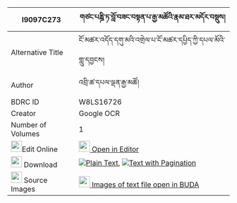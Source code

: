 |I9097C273|གཙང་པཎྜི་ཏ་བློ་བཟང་བསྟན་པ་རྒྱ་མཚོའི་རྣམ་ཐར་མདོར་བསྡུས། 
| --- | --- 
|Alternative Title |ངོ་མཚར་འདོད་དགུ་མའི་འགྲེལ་པ་ངོ་མཚར་དཔྱིད་ཀྱི་དཔལ་མོའི་གླུ་དབྱངས།
|Author| འབྲི་ཚ་དཔལ་ལྡན་རྒྱ་མཚོ།
|BDRC ID | W8LS16726
|Creator | Google OCR
|Number of Volumes| 1
|<img width="25" src="https://img.icons8.com/color/25/000000/edit-property.png">Edit Online| [<img width="25" src="https://avatars.githubusercontent.com/u/45091458?s=200&v=4"> Open in Editor](http://editor.openpecha.org/I9097C273)
|<img width="25" src="https://img.icons8.com/fluent/48/000000/download-2.png"/>  Download | [![](https://img.icons8.com/color/20/000000/txt.png)Plain Text](https://github.com/Openpecha/I9097C273/releases/download/v1/tsang_pandita_lozang_tenpa_gya_plain_I9097C273.zip), [![](https://img.icons8.com/color/20/000000/txt.png)Text with Pagination](https://github.com/Openpecha/I9097C273/releases/download/v1/tsang_pandita_lozang_tenpa_gya_pages_I9097C273.zip)
|<img width="25" src="https://img.icons8.com/plasticine/100/000000/pictures-folder.png"/>  Source Images | [<img width="25" src="https://library.bdrc.io/icons/BUDA-small.svg"> Images of text file open in BUDA](https://library.bdrc.io/show/bdr:W8LS16726)